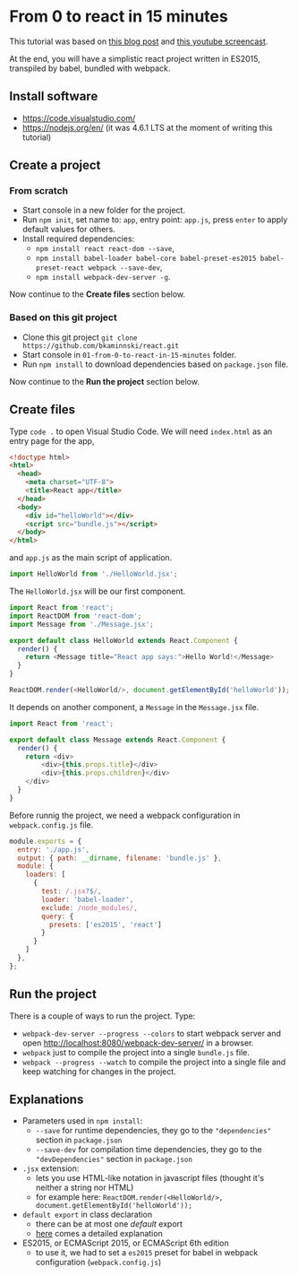 # From 0 to react in 15 minutes

This tutorial was based on [this blog post](https://www.twilio.com/blog/2015/08/setting-up-react-for-es6-with-webpack-and-babel-2.html) and [this youtube screencast](https://www.youtube.com/watch?v=w5TupxbnnrM).

At the end, you will have a simplistic react project written in ES2015, transpiled by babel, bundled with webpack.

## Install software

- https://code.visualstudio.com/
- https://nodejs.org/en/ (it was 4.6.1 LTS at the moment of writing this tutorial)

## Create a project

### From scratch

- Start console in a new folder for the project.
- Run `npm init`, set name to: `app`, entry point: `app.js`, press `enter` to apply default values for others.
- Install required dependencies:
    - `npm install react react-dom --save`,
    - `npm install babel-loader babel-core babel-preset-es2015 babel-preset-react webpack --save-dev`,
    - `npm install webpack-dev-server -g`.

Now continue to the **Create files** section below.

### Based on this git project

- Clone this git project `git clone https://github.com/bkaminnski/react.git`
- Start console in `01-from-0-to-react-in-15-minutes` folder.
- Run `npm install` to download dependencies based on `package.json` file.

Now continue to the **Run the project** section below.

## Create files

Type `code .` to open Visual Studio Code. We will need `index.html` as an entry page for the app,
```html
<!doctype html>
<html>
  <head>
    <meta charset="UTF-8">
    <title>React app</title>
  </head>
  <body>
    <div id="helloWorld"></div>
    <script src="bundle.js"></script>
  </body>
</html>
```

and `app.js` as the main script of application.
```javascript
import HelloWorld from './HelloWorld.jsx';
```

The `HelloWorld.jsx` will be our first component.
```javascript
import React from 'react';
import ReactDOM from 'react-dom';
import Message from './Message.jsx';

export default class HelloWorld extends React.Component {
  render() {
    return <Message title="React app says:">Hello World!</Message>
  }
}

ReactDOM.render(<HelloWorld/>, document.getElementById('helloWorld'));
```

It depends on another component, a `Message` in the `Message.jsx` file.
```javascript
import React from 'react';

export default class Message extends React.Component {
  render() {
    return <div>
        <div>{this.props.title}</div>
        <div>{this.props.children}</div>
    </div>
  }
}
```

Before runnig the project, we need a webpack configuration in `webpack.config.js` file.
```javascript
module.exports = {
  entry: './app.js',
  output: { path: __dirname, filename: 'bundle.js' },
  module: {
    loaders: [
      {
        test: /.jsx?$/,
        loader: 'babel-loader',
        exclude: /node_modules/,
        query: {
          presets: ['es2015', 'react']
        }
      }
    ]
  },
};
```

## Run the project

There is a couple of ways to run the project. Type:
- `webpack-dev-server --progress --colors` to start webpack server and open [http://localhost:8080/webpack-dev-server/](http://localhost:8080/webpack-dev-server/) in a browser.
- `webpack` just to compile the project into a single `bundle.js` file.
- `webpack --progress --watch` to compile the project into a single file and keep watching for changes in the project.

## Explanations

- Parameters used in `npm install`:
    - `--save` for runtime dependencies, they go to the `"dependencies"` section in `package.json`
    - `--save-dev` for compilation time dependencies, they go to the `"devDependencies"` section in `package.json`
- `.jsx` extension:
    - lets you use HTML-like notation in javascript files (thought it's neither a string nor HTML)
    - for example here: `ReactDOM.render(<HelloWorld/>, document.getElementById('helloWorld'));`
- `default export` in class declaration
    - there can be at most one *default* export
    - [here](http://stackoverflow.com/questions/31852933/why-es6-react-component-works-only-with-export-default) comes a detailed explanation
- ES2015, or ECMAScript 2015, or ECMAScript 6th edition
    - to use it, we had to set a `es2015` preset for babel in webpack configuration (`webpack.config.js`)
